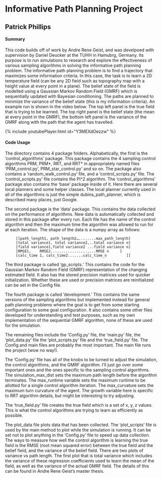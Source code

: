 # Informative Path Planning Project
## Patrick Phillips

#### Summary
This code builds off of work by Andre Rene Geist, and was develpoed with supervision by Daniel Deucker at the TUHH in Hamubrg, Germany. Its purpose is to run simulations to research and explore the effectiveness of various sampling algorithms in solving the informative path planning problem. The informative path planning problem is to find a trajectory that maximizes some information criteria. In this case, the task is to learn a 2D temperature field (can be any 2D field such as topography map with a height value at every point in a plane). The belief state of the field is modelled using a Gaussian Markov Random Field (GMRF) which is sequentially updated with Bayesian conditioning. The paths are planned to minimize the variance of the belief state (this is my information criteria). An example run is shown in the video below. The top left panel is the true field that is trying to be learned. The top right panel is the belief state (the mean at every point in the GMRF), the bottom left panel is the variance of the GMRF along with the path that the agent has travelled. 

{% include youtubePlayer.html id="Y3MEXdOezzw" %}

#### Code Usage
The directory contains 4 package folders. Alphabetically, the first is the ‘control_algorithms’ package. This package contains the 4 sampling control algorithms PRM, PRM*, RRT, and RRT* in appropriately named files ‘PRM_control.py’, PRM_star_control.py’ and so on. The package also contains a ‘random_walk_control.py’ file, and a ‘control_scripts.py’ file. The ‘control_scripts.py’ file contains the PI^2 algorithm. The ‘control_algorithms’ package also contains the ‘base’ package inside of it. Here there are several local planners and some helper classes. The local planner currently used in all of the algorithms is just the simple dubins_path_planner, which is described many places, just Google.

The second package is the ‘data’ package. This contains the data collected on the performance of algorithms. New data is automatically collected and stored in this package after every run. Each file has the name of the control algorithm and then the maximum time the algorithm was allowed to run for at each iteration. The shape of the data is a numpy array as follows:

	     [[path_length1, path_length2…........max_path_length]
	     [total variance1, total variance2,..total variance n]
	     [field variance1,field variance2 ...field variance n]
	     [RMSE1, 	RMSE2.....................RMSE n	 ]
	     [calc_time 1, calc_time2.......calc_time_n         ]]

The third package is called ‘gp_scripts.’ This contains the code for the Gaussian Markov Random Field (GMRF) representation of the changing estimated field. It also has the stored precision matrices used for quicker initialization. Whether these are used or precision matrices are reinitialized can be set in the Config file.

The fourth package is called ‘development.’ This contains the same versions of the sampling algorithms but implemented instead for general path planning problems where the goal is to get from some starting configuration to some goal configuration. It also contains some other files developed for understanding and test purposes, such as my own implementation of the sequential GMRF algorithm, none of these are used for the simulation.

The remaining files include the ‘Config.py’ file, the ‘main.py’ file, the ‘plot_data.py’ file the ‘plot_scripts.py’ file and the ‘true_field.py’ file. The Config and main files are probably the most important. The main file runs the project (wow no way!).

The ‘Config.py’ file has all of the knobs to be turned to adjust the simulation, the control algorithms, and the GMRF algorithm. I’ll just go over some important ones and the ones specific to the sampling control algorithms. The simulation_max_dist sets the maximum path length before the algorithm terminates. The max_runtime variable sets the maximum runtime to be allotted for a single control algorithm iteration. The max_curvature sets the maximum turn curvature of the agent. The growth variable here is specific to RRT algorithm details, but might be interesting to try adjusting.

The ‘true_field.py’ file creates the true field which is a set of x, y, z values. This is what the control algorithms are trying to learn as efficiently as possible.

The plot_data file plots data that has been collected. The ‘plot_scripts’ file is used by the main method to plot while the simulation is running. It can be set not to plot anything in the ‘Config.py’ file to speed up data collection. The ways to measure how well the control algorithm is learning the true field is the RMSE (root mean squared error) between the true field and the belief field, and the variance of the belief field. There are two plots of variance vs path length. The first plot that is total variance which includes the variance of these regression coefficients used to learn the mean of the field, as well as the variance of the actual GMRF field. The details of this can be found in Andre Rene Geist’s master thesis.
